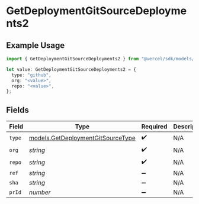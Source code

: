 # GetDeploymentGitSourceDeployments2

## Example Usage

```typescript
import { GetDeploymentGitSourceDeployments2 } from "@vercel/sdk/models/getdeploymentop.js";

let value: GetDeploymentGitSourceDeployments2 = {
  type: "github",
  org: "<value>",
  repo: "<value>",
};
```

## Fields

| Field                                                                        | Type                                                                         | Required                                                                     | Description                                                                  |
| ---------------------------------------------------------------------------- | ---------------------------------------------------------------------------- | ---------------------------------------------------------------------------- | ---------------------------------------------------------------------------- |
| `type`                                                                       | [models.GetDeploymentGitSourceType](../models/getdeploymentgitsourcetype.md) | :heavy_check_mark:                                                           | N/A                                                                          |
| `org`                                                                        | *string*                                                                     | :heavy_check_mark:                                                           | N/A                                                                          |
| `repo`                                                                       | *string*                                                                     | :heavy_check_mark:                                                           | N/A                                                                          |
| `ref`                                                                        | *string*                                                                     | :heavy_minus_sign:                                                           | N/A                                                                          |
| `sha`                                                                        | *string*                                                                     | :heavy_minus_sign:                                                           | N/A                                                                          |
| `prId`                                                                       | *number*                                                                     | :heavy_minus_sign:                                                           | N/A                                                                          |